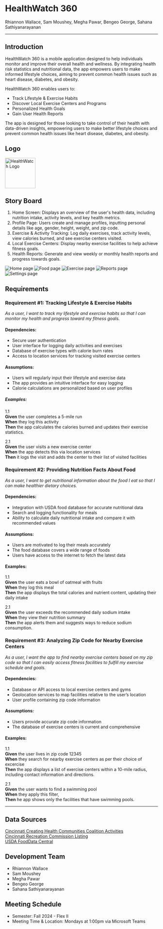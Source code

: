 # HealthWatch 360

Rhiannon Wallace, Sam Moushey, Megha Pawar, Bengeo George, Sahana Sathiyanarayanan

<hr>

## Introduction

HealthWatch 360 is a mobile application designed to help individuals monitor and improve their overall health and wellness. 
By integrating health risk statistics and nutritional data, the app empowers users to make informed lifestyle choices, aiming to prevent common health issues such as heart disease, diabetes, and obesity.

HealthWatch 360 enables users to:
* Track Lifestyle & Exercise Habits
* Discover Local Exercise Centers and Programs
* Personalized Health Goals
* Gain User Health Reports
  
The app is designed for those looking to take control of their health with data-driven insights, empowering users to make better lifestyle choices and prevent common health issues like heart disease, diabetes, and obesity. 

## Logo
<img src="Logo.png" alt="HealthWatch Logo" width="100" height="100">

## Story Board

1. Home Screen: Displays an overview of the user's health data, including nutrition intake, activity levels, and key health metrics. 
2. Profile Page: Users create and manage profiles, inputting personal details like age, gender, height, weight, and zip code.
3. Exercise & Activity Tracking: Log daily exercises, track activity levels, view calories burned, and see exercise centers visited.
4. Local Exercise Centers: Display nearby exercise facilities to help achieve fitness goals.
5. Health Reports: Generate and view weekly or monthly health reports and progress towards goals.

<img src="Home.png" alt="Home page"> <img src="Nutrition.png" alt="Food page"> <img src="Activities.png" alt="Exercise page"> <img src="Reports.png" alt="Reports page"> <img src="Settings.png" alt="Settings page">

## Requirements

### Requirement #1: Tracking Lifestyle & Exercise Habits
*As a user, I want to track my lifestyle and exercise habits so that I can monitor my health and progress toward my fitness goals.*

#### Dependencies:
* Secure user authentication
* User interface for logging daily activities and exercises
* Database of exercise types with calorie burn rates
* Access to location services for tracking visited exercise centers
  
#### Assumptions:
* Users will regularly input their lifestyle and exercise data
* The app provides an intuitive interface for easy logging
* Calorie calculations are personalized based on user profiles

##### Examples:
1.1<br/>
**Given** the user completes a 5-mile run <br/>
**When** they log this activity <br/>
**Then** the app calculates the calories burned and updates their exercise statistics.

2.1 <br/>
**Given** the user visits a new exercise center <br/>
**When** the app detects this via location services <br/>
**Then** it logs the visit and adds the center to their list of visited facilities <br/>

### Requirement #2: Providing Nutrition Facts About Food
*As a user, I want to get nutritional information about the food I eat so that I can make healthier dietary choices.*

#### Dependencies:
* Integration with USDA food database for accurate nutritional data
* Search and logging functionality for meals
* Ability to calculate daily nutritional intake and compare it with recommended values

#### Assumptions:
* Users are motivated to log their meals accurately
* The food database covers a wide range of foods
* Users have access to the internet to fetch the latest data

#### Examples:
1.1 <br/>
**Given** the user eats a bowl of oatmeal with fruits <br/>
**When** they log this meal <br/>
**Then** the app displays the total calories and nutrient content, updating their daily intake </br>

2.1 <br/>
**Given** the user exceeds the recommended daily sodium intake <br/>
**When** they view their nutrition summary <br/>
**Then** the app alerts them and suggests ways to reduce sodium consumption. </br>

### Requirement #3: Analyzing Zip Code for Nearby Exercise Centers
*As a user, I want the app to find nearby exercise centers based on my zip code so that I can easily access fitness facilities to fulfill my exercise schedule and goals.*

#### Dependencies:
* Database or API access to local exercise centers and gyms
* Geolocation services to map facilities relative to the user’s location
* User profile containing zip code information

#### Assumptions:
* Users provide accurate zip code information
* The database of exercise centers is current and comprehensive

#### Examples:
1.1 <br/>
**Given** the user lives in zip code 12345 <br/>
**When**  they search for nearby exercise centers as per their choice of excercise <br/>
**Then** the app displays a list of exercise centers within a 10-mile radius, including contact information and directions. </br>


2.1 <br/>
**Given** the user wants to find a swimming pool <br/>
**When** they apply this filter, <br/>
**Then** he app shows only the facilities that have swimming pools.
<hr>


## Data Sources
[Cincinnati Creating Health Communities Coalition Activities](https://data.cincinnati-oh.gov/Thriving-Neighborhoods/Creating-Healthy-Communities-Coalition-CHCC-Activi/skqm-k58y/about_data) </br>
[Cincinnati Recreation Commission Listing](https://data.cincinnati-oh.gov/Thriving-Neighborhoods/Cincinnati-Recreation-Commission-Facility-Listing/vset-45gc/about_data) </br>
[USDA FoodData Central](https://fdc.nal.usda.gov/download-datasets)

## Development Team
- Rhiannon Wallace
- Sam Moushey
- Megha Pawar
- Bengeo George
- Sahana Sathiyanarayanan

## Meeting Schedule
* Semester: Fall 2024 - Flex II
* Meeting Time & Location: Mondays at 1:00pm via Microsoft Teams


